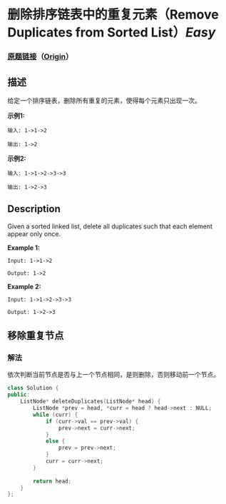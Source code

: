 # 删除排序链表中的重复元素（Remove Duplicates from Sorted List）*Easy*
### [原题链接](https://leetcode-cn.com/problems/remove-duplicates-from-sorted-list)（[Origin](https://leetcode.com/problems/remove-duplicates-from-sorted-list)）
## 描述
给定一个排序链表，删除所有重复的元素，使得每个元素只出现一次。

**示例1:**
```
输入: 1->1->2

输出: 1->2
```


**示例2:**
```
输入: 1->1->2->3->3

输出: 1->2->3
```

## Description
Given a sorted linked list, delete all duplicates such that each element appear only once.

**Example 1:**
```
Input: 1->1->2

Output: 1->2
```


**Example 2:**
```
Input: 1->1->2->3->3

Output: 1->2->3
```


## 移除重复节点
### 解法
依次判断当前节点是否与上一个节点相同，是则删除，否则移动前一个节点。
```c++
class Solution {
public:
    ListNode* deleteDuplicates(ListNode* head) {
        ListNode *prev = head, *curr = head ? head->next : NULL;
        while (curr) {
            if (curr->val == prev->val) {
                prev->next = curr->next;
            }
            else {
                prev = prev->next;
            }
            curr = curr->next;
        }
        
        return head;
    }
};
```